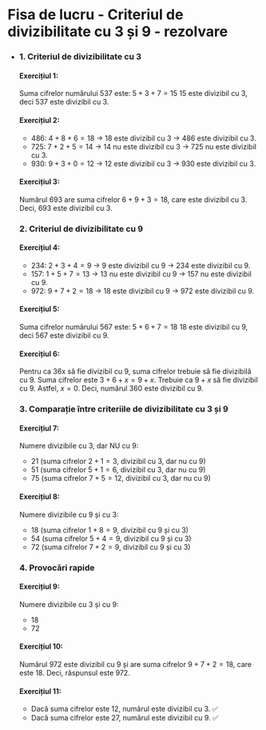 # Fisa de lucru - Criteriul de divizibilitate cu 3 și 9 - rezolvare

- ### 1. Criteriul de divizibilitate cu 3

  #### **Exercițiul 1:**

  Suma cifrelor numărului 537 este:
   $5 + 3 + 7 = 15$
   15 este divizibil cu 3, deci 537 este divizibil cu 3.

  #### **Exercițiul 2:**

  - 486: $4 + 8 + 6 = 18$ → 18 este divizibil cu 3 → 486 este divizibil cu 3.
  - 725: $7 + 2 + 5 = 14$ → 14 nu este divizibil cu 3 → 725 nu este divizibil cu 3.
  - 930: $9 + 3 + 0 = 12$ → 12 este divizibil cu 3 → 930 este divizibil cu 3.

  #### **Exercițiul 3:**

  Numărul 693 are suma cifrelor $6 + 9 + 3 = 18$, care este divizibil cu 3.
   Deci, 693 este divizibil cu 3.

  ### 2. Criteriul de divizibilitate cu 9

  #### **Exercițiul 4:**

  - 234: $2 + 3 + 4 = 9$ → 9 este divizibil cu 9 → 234 este divizibil cu 9.
  - 157: $1 + 5 + 7 = 13$ → 13 nu este divizibil cu 9 → 157 nu este divizibil cu 9.
  - 972: $9 + 7 + 2 = 18$ → 18 este divizibil cu 9 → 972 este divizibil cu 9.

  #### **Exercițiul 5:**

  Suma cifrelor numărului 567 este:
   $5 + 6 + 7 = 18$
   18 este divizibil cu 9, deci 567 este divizibil cu 9.

  #### **Exercițiul 6:**

  Pentru ca 36x să fie divizibil cu 9, suma cifrelor trebuie să fie divizibilă cu 9.
   Suma cifrelor este $3 + 6 + x = 9 + x$.
   Trebuie ca $9 + x$ să fie divizibil cu 9.
   Astfel, $x = 0$.
   Deci, numărul 360 este divizibil cu 9.

  ### 3. Comparație între criteriile de divizibilitate cu 3 și 9

  #### **Exercițiul 7:**

  Numere divizibile cu 3, dar NU cu 9:

  - 21 (suma cifrelor $2 + 1 = 3$, divizibil cu 3, dar nu cu 9)
  - 51 (suma cifrelor $5 + 1 = 6$, divizibil cu 3, dar nu cu 9)
  - 75 (suma cifrelor $7 + 5 = 12$, divizibil cu 3, dar nu cu 9)

  #### **Exercițiul 8:**

  Numere divizibile cu 9 și cu 3:

  - 18 (suma cifrelor $1 + 8 = 9$, divizibil cu 9 și cu 3)
  - 54 (suma cifrelor $5 + 4 = 9$, divizibil cu 9 și cu 3)
  - 72 (suma cifrelor $7 + 2 = 9$, divizibil cu 9 și cu 3)

  ### 4. Provocări rapide

  #### **Exercițiul 9:**

  Numere divizibile cu 3 și cu 9:

  - 18
  - 72

  #### **Exercițiul 10:**

  Numărul 972 este divizibil cu 9 și are suma cifrelor $9 + 7 + 2 = 18$, care este 18.
   Deci, răspunsul este 972.

  #### **Exercițiul 11:**

  - Dacă suma cifrelor este 12, numărul este divizibil cu 3. ✅
  - Dacă suma cifrelor este 27, numărul este divizibil cu 9. ✅